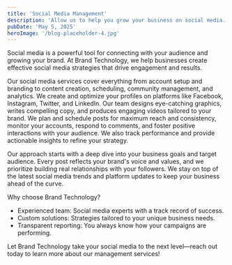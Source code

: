 ```yaml
---
title: 'Social Media Management'
description: 'Allow us to help you grow your business on social media.'
pubDate: 'May 5, 2025'
heroImage: '/blog-placeholder-4.jpg'
---
```


Social media is a powerful tool for connecting with your audience and growing your brand. At Brand Technology, we help businesses create effective social media strategies that drive engagement and results.

Our social media services cover everything from account setup and branding to content creation, scheduling, community management, and analytics. We create and optimize your profiles on platforms like Facebook, Instagram, Twitter, and LinkedIn. Our team designs eye-catching graphics, writes compelling copy, and produces engaging videos tailored to your brand. We plan and schedule posts for maximum reach and consistency, monitor your accounts, respond to comments, and foster positive interactions with your audience. We also track performance and provide actionable insights to refine your strategy.

Our approach starts with a deep dive into your business goals and target audience. Every post reflects your brand's voice and values, and we prioritize building real relationships with your followers. We stay on top of the latest social media trends and platform updates to keep your business ahead of the curve.

Why choose Brand Technology?

- Experienced team: Social media experts with a track record of success.
- Custom solutions: Strategies tailored to your unique business needs.
- Transparent reporting: You always know how your campaigns are performing.

Let Brand Technology take your social media to the next level—reach out today to learn more about our management services!
